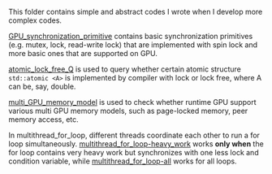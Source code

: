 This folder contains simple and abstract codes I wrote when I develop
more complex codes.

[GPU\_synchronization\_primitive](GPU_synchronization_primitive.cpp)
contains basic synchronization primitives (e.g. mutex, lock, read-write
lock) that are implemented with spin lock and more basic ones that are
supported on GPU. 

[atomic\_lock\_free\_Q](atomic_lock_free_Q.cpp) is used to query
whether certain atomic structure ```std::atomic <A>``` is implemented
by compiler with lock or lock free, where A can be, say, double.

[multi\_GPU\_memory\_model](multi_GPU_memory_model.cu) is used to
check whether runtime GPU support various multi GPU memory models,
such as page-locked memory, peer memory access, etc.

In multithread\_for\_loop, different threads coordinate each other to
run a for loop simultaneously.
[multithread\_for\_loop-heavy\_work](multithread_for_loop-heavy_work.cpp)
works **only when** the for loop contains very heavy work but synchronizes
with one less lock and condition variable, while
[multithread\_for\_loop-all](multithread_for_loop-all.cpp) works for
all loops.
